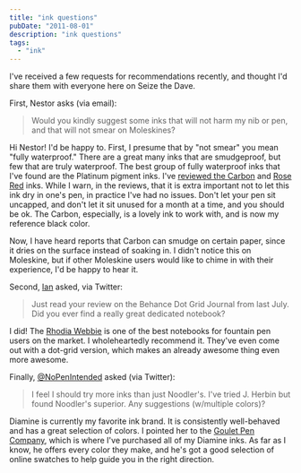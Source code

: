 ```yaml
---
title: "ink questions"
pubDate: "2011-08-01"
description: "ink questions"
tags:
  - "ink"
---
```


I've received a few requests for recommendations recently, and thought I'd share them with everyone here on Seize the Dave.

First, Nestor asks (via email):

> Would you kindly suggest some inks that will not harm my nib or pen, and that will not smear on Moleskines?

Hi Nestor! I'd be happy to. First, I presume that by "not smear" you mean "fully waterproof." There are a great many inks that are smudgeproof, but few that are truly waterproof. The best group of fully waterproof inks that I've found are the Platinum pigment inks. I've [reviewed the Carbon](/blog/2011/3/8/ink-review-platinum-carbon-black/) and [Rose Red](/blog/2011/2/8/ink-review-platinum-pigment-rose-red/) inks. While I warn, in the reviews, that it is extra important not to let this ink dry in one's pen, in practice I've had no issues. Don't let your pen sit uncapped, and don't let it sit unused for a month at a time, and you should be ok. The Carbon, especially, is a lovely ink to work with, and is now my reference black color.

Now, I have heard reports that Carbon can smudge on certain paper, since it dries on the surface instead of soaking in. I didn't notice this on Moleskine, but if other Moleskine users would like to chime in with their experience, I'd be happy to hear it.

Second, [Ian](http://twitter.com/#!/IanMikutel) asked, via Twitter:

> Just read your review on the Behance Dot Grid Journal from last July. Did you ever find a really great dedicated notebook?

I did! The [Rhodia Webbie](/blog/2010/9/30/paper-review-rhodia-webnotebook/) is one of the best notebooks for fountain pen users on the market. I wholeheartedly recommend it. They've even come out with a dot-grid version, which makes an already awesome thing even more awesome.

Finally, [@NoPenIntended](http://twitter.com/NoPenIntended) asked (via Twitter):

> I feel I should try more inks than just Noodler's. I've tried J. Herbin but found Noodler's superior. Any suggestions (w/multiple colors)?

Diamine is currently my favorite ink brand. It is consistently well-behaved and has a great selection of colors. I pointed her to the [Goulet Pen Company](http://www.gouletpens.com/), which is where I've purchased all of my Diamine inks. As far as I know, he offers every color they make, and he's got a good selection of online swatches to help guide you in the right direction.
